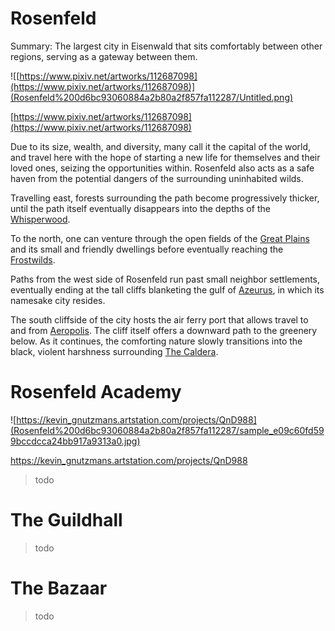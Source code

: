 # Rosenfeld

Summary: The largest city in Eisenwald that sits comfortably between other regions, serving as a gateway between them.

![[https://www.pixiv.net/artworks/112687098](https://www.pixiv.net/artworks/112687098)](Rosenfeld%200d6bc93060884a2b80a2f857fa112287/Untitled.png)

[https://www.pixiv.net/artworks/112687098](https://www.pixiv.net/artworks/112687098)

Due to its size, wealth, and diversity, many call it the capital of the world, and travel here with the hope of starting a new life for themselves and their loved ones, seizing the opportunities within. Rosenfeld also acts as a safe haven from the potential dangers of the surrounding uninhabited wilds.

Travelling east, forests surrounding the path become progressively thicker, until the path itself eventually disappears into the depths of the [Whisperwood](Whisperwood%200aa8edbb3484475792874d097d74f9c1.md).

To the north, one can venture through the open fields of the [Great Plains](Great%20Plains%20e51069cda5e54f9ea9b175cbe99d1b52.md) and its small and friendly dwellings before eventually reaching the [Frostwilds](Frostwilds%208e4104e369a84cb3a0dfbd3013b065a1.md).

Paths from the west side of Rosenfeld run past small neighbor settlements, eventually ending at the tall cliffs blanketing the gulf of [Azeurus](Azeurus%201d3a7e7e0f7b4c8cb08194a16f13e604.md), in which its namesake city resides.

The south cliffside of the city hosts the air ferry port that allows travel to and from [Aeropolis](Aeropolis%20b0499f0defc74650be94b65f2de4c116.md). The cliff itself offers a downward path to the greenery below. As it continues, the comforting nature slowly transitions into the black, violent harshness surrounding [The Caldera](The%20Caldera%2034e4b495875f447eb3ab1eb301412120.md).

# Rosenfeld Academy

![https://kevin_gnutzmans.artstation.com/projects/QnD988](Rosenfeld%200d6bc93060884a2b80a2f857fa112287/sample_e09c60fd599bccdcca24bb917a9313a0.jpg)

https://kevin_gnutzmans.artstation.com/projects/QnD988

> todo

# The Guildhall

> todo

# The Bazaar

> todo
